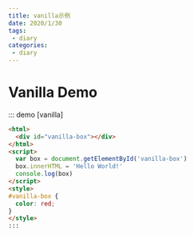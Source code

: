 ```yaml
--- 
title: vanilla示例
date: 2020/1/30
tags: 
 - diary
categories:
 - diary
---
```


# Vanilla Demo

::: demo [vanilla]
```html
<html>
  <div id="vanilla-box"></div>
</html>
<script>
  var box = document.getElementById('vanilla-box')
  box.innerHTML = 'Hello World!'
  console.log(box)
</script>
<style>
#vanilla-box {
  color: red;
}
</style>
:::